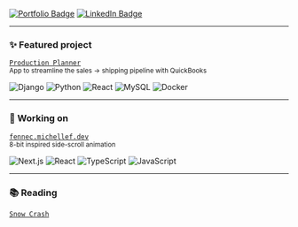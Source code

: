 [![Portfolio Badge](https://img.shields.io/badge/Portfolio-f4e3b2?style=for-the-badge)](https://michellef.dev)
[![LinkedIn Badge](https://img.shields.io/badge/LinkedIn-0077B5?style=for-the-badge)](https://www.linkedin.com/in/mflandin/)
<!-- Sage -->
---

### ✨ Featured project  
[`Production Planner`](https://github.com/michellevit/Production-Planner)  
<sub>App to streamline the sales → shipping pipeline with QuickBooks</sub>

![Django](https://img.shields.io/badge/django-f4e3b2)
![Python](https://img.shields.io/badge/python-f4e3b2)
![React](https://img.shields.io/badge/react-f4e3b2)
![MySQL](https://img.shields.io/badge/mysql-f4e3b2)
![Docker](https://img.shields.io/badge/docker-f4e3b2)

<!--
![Django](https://img.shields.io/badge/django-0c4a30)
![Python](https://img.shields.io/badge/python-ffdb4f)
![React](https://img.shields.io/badge/react-61dafb)
![MySQL](https://img.shields.io/badge/mysql-ffa518)
![Docker](https://img.shields.io/badge/docker-0091e2)
-->

---

### 🦊 Working on
[`fennec.michellef.dev`](https://fennec.michellef.dev)  
<sub>8-bit inspired side-scroll animation</sub>  

![Next.js](https://img.shields.io/badge/next.js-f2b5a0)
![React](https://img.shields.io/badge/react-f2b5a0)
![TypeScript](https://img.shields.io/badge/typescript-f2b5a0)
![JavaScript](https://img.shields.io/badge/javascript-f2b5a0)

<!--
![Next.js](https://img.shields.io/badge/next.js-black)
![React](https://img.shields.io/badge/react-61dafb)
![TypeScript](https://img.shields.io/badge/typescript-3178C6)
![JavaScript](https://img.shields.io/badge/javascript-F7DF1E)
-->

---

### 📚 Reading  
[`Snow Crash`](https://www.goodreads.com/book/show/61240297-snow-crash)   
